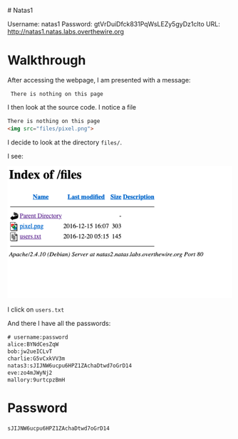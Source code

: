 # Natas1 

Username: natas1
Password: gtVrDuiDfck831PqWsLEZy5gyDz1clto
URL:      http://natas1.natas.labs.overthewire.org

# Walkthrough

After accessing the webpage, I am presented with a message:

```
 There is nothing on this page
```

I then look at the source code. I notice a file 

```html
There is nothing on this page
<img src="files/pixel.png">
```

I decide to look at the directory `files/`.

I see: 

![natas2](natas2.png)

I click on `users.txt`

And there I have all the passwords:

```
# username:password
alice:BYNdCesZqW
bob:jw2ueICLvT
charlie:G5vCxkVV3m
natas3:sJIJNW6ucpu6HPZ1ZAchaDtwd7oGrD14
eve:zo4mJWyNj2
mallory:9urtcpzBmH
```

# Password

`sJIJNW6ucpu6HPZ1ZAchaDtwd7oGrD14`


